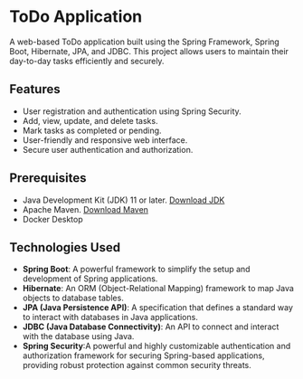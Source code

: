 # ToDo Application

A web-based ToDo application built using the Spring Framework, Spring Boot, Hibernate, JPA, and JDBC. This project allows users to maintain their day-to-day tasks efficiently and securely.

## Features

- User registration and authentication using Spring Security.
- Add, view, update, and delete tasks.
- Mark tasks as completed or pending.
- User-friendly and responsive web interface.
- Secure user authentication and authorization.

## Prerequisites

- Java Development Kit (JDK) 11 or later. [Download JDK](https://www.oracle.com/java/technologies/javase-jdk11-downloads.html)
- Apache Maven. [Download Maven](https://maven.apache.org/download.cgi)
- Docker Desktop

## Technologies Used

- **Spring Boot**: A powerful framework to simplify the setup and development of Spring applications.
- **Hibernate**: An ORM (Object-Relational Mapping) framework to map Java objects to database tables.
- **JPA (Java Persistence API)**: A specification that defines a standard way to interact with databases in Java applications.
- **JDBC (Java Database Connectivity)**: An API to connect and interact with the database using Java.
- **Spring Security**:A powerful and highly customizable authentication and authorization framework for securing Spring-based applications, providing robust protection against common security threats.
